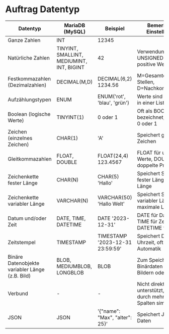 # Auftrag Datentyp

| Datentyp                                             | MariaDB (MySQL)                           | Beispiel                        | Bemerkung / Einstellungen                                      |
| ---------------------------------------------------- | ----------------------------------------- | ------------------------------- | -------------------------------------------------------------- |
| Ganze Zahlen                                         | INT                                       | 12345                           |                                                                |
| Natürliche Zahlen                                    | TINYINT, SMALLINT, MEDIUMINT, INT, BIGINT | 42                              | Verwendung von UNSIGNED für nur positive Werte                 |
| Festkommazahlen <br> (Dezimalzahlen)                 | DECIMAL(M,D)                              | DECIMAL(6,2) <br> 1234.56       | M=Gesamte Anzahl Stellen, D=Nachkommastellen                   |
| Aufzählungstypen                                     | ENUM                                      | ENUM('rot', 'blau', 'grün')     | Werte sind als Strings in einer Liste definiert                |
| Boolean (logische Werte)                             | TINYINT(1)                                | 0 oder 1                        | Oft als BOOLEAN bezeichnet, speichert 0 oder 1                 |
| Zeichen (einzelnes Zeichen)                          | CHAR(1)                                   | 'A'                             | Speichert genau ein Zeichen                                    |
| Gleitkommazahlen                                     | FLOAT, DOUBLE                             | FLOAT(24,4) <br> 123.4567       | FLOAT für ungefähre Werte, DOUBLE für doppelte Präzision       |
| Zeichenkette fester Länge                            | CHAR(N)                                   | CHAR(5) <br> 'Hallo'            | Speichert Strings fester Länge, N ist die Länge                |
| Zeichenkette variabler Länge                         | VARCHAR(N)                                | VARCHAR(50) <br> 'Hallo Welt'   | Speichert Strings variabler Länge, N ist maximale Länge        |
| Datum und/oder Zeit                                  | DATE, TIME, DATETIME                      | DATE '2023-12-31'               | DATE für Datum, TIME für Zeit, DATETIME für beides             |
| Zeitstempel                                          | TIMESTAMP                                 | TIMESTAMP '2023-12-31 23:59:59' | Speichert Datum und Uhrzeit, oft für Automatik                 |
| Binäre Datenobjekte <br> variabler Länge (z.B. Bild) | BLOB, MEDIUMBLOB, LONGBLOB                | BLOB                            | Zum Speichern von Binärdaten wie Bildern oder Dateien          |
| Verbund                                              | -                                         | -                               | Nicht direkt unterstützt, wird durch mehrere Spalten simuliert |
| JSON                                                 | JSON                                      | '{"name": "Max", "alter": 25}'  | Speichert JSON-Daten                                           |
